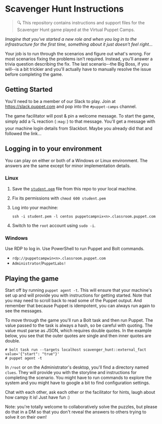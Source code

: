# Scavenger Hunt Instructions

> 🔍 This repository contains instructions and support files for the Scavenger Hunt game
> played at the Virtual Puppet Camps.

*Imagine that you've started a new role and when you log in to the infrastructure for
the first time, something about it just doesn't feel right...*

Your job is to run through the scenarios and figure out what's wrong. For most scenarios
fixing the problems isn't required. Instead, you'll answer a trivia question describing the
fix. The last scenario--the Big Boss, if you will--is a bit trickier and you'll actually
have to manually resolve the issue before completing the game.


## Getting Started

You'll need to be a member of our Slack to play. Join at https://slack.puppet.com and
pop into the `#puppet-camps` channel.

The game facilitator will post & pin a welcome message. To start the game, simply add a
🔍 reaction (`:mag:`) to that message. You'll get a message with your machine login
details from Slackbot. Maybe you already did that and followed the link...


## Logging in to your environment

You can play on either or both of a Windows or Linux environment. The answers are the
same except for minor implementation details.

### Linux

1. Save the [`student.pem`](https://github.com/puppetlabs/scavenger-hunt-instructions/raw/master/student.pem) file from this repo to your local machine.
1. Fix its permissions with `chmod 600 student.pem`
1. Log into your machine:

    `ssh -i student.pem -l centos puppetcampnix<n>.classroom.puppet.com`

1. Switch to the `root` account using `sudo -i`.

### Windows

Use RDP to log in. Use PowerShell to run Puppet and Bolt commands.

* `rdp://puppetcampwin<n>.classroom.puppet.com`
* `Administrator`/`PuppetLabs!`


## Playing the game

Start off by running `puppet agent -t`. This will ensure that your machine's set up
and will provide you with instructions for getting started. Note that you may need to
scroll back to read some of the Puppet output. And remember that because Puppet is
idempotent, you can always run again to see the messages.

To move through the game you'll run a Bolt task and then run Puppet. The value passed
to the task is always a hash, so be careful with quoting. The value must parse as JSON,
which requires double quotes. In the example below, you see that the outer quotes are
single and then inner quotes are double.

```
# bolt task run --targets localhost scavenger_hunt::external_fact value='{"start": "true"}'
# puppet agent -t
```

In `/root` or on the Administrator's desktop, you'll find a directory named `clues`.
They will provide you with the storyline and instructions for completing the scenario.
You might have to run commands to explore the system and you might have to google a
bit to find configuration settings.

Chat with each other, ask each other or the facilitator for hints, laugh about how
campy it is! Just have fun :)

Note: you're totally welcome to collaboratively solve the puzzles, but please do that
in a DM so that you don't reveal the answers to others trying to solve it on their own!
